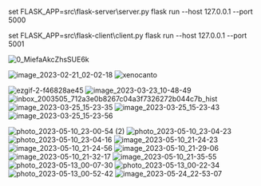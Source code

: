 set FLASK_APP=src\flask-server\server.py
flask run --host 127.0.0.1 --port 5000

set FLASK_APP=src\flask-client\client.py
flask run --host 127.0.0.1 --port 5001


![0_MiefaAkcZhsSUE6k](https://user-images.githubusercontent.com/45982614/220214422-19529ba3-9c13-40cd-a3a6-434785002974.png)


![image_2023-02-21_02-02-18](https://user-images.githubusercontent.com/45982614/220215304-d7e79716-35a2-4f29-867f-57ca996aab2a.png)
![xenocanto](https://user-images.githubusercontent.com/45982614/223520408-82b31ee8-3733-4ed6-b62d-46a88b9def3b.png)

![ezgif-2-f46828ae45](https://user-images.githubusercontent.com/45982614/225752518-5dee3104-d3b2-42bd-b2f5-856df0aad1e4.gif)
![image_2023-03-23_10-48-49](https://user-images.githubusercontent.com/45982614/227150587-d3e5eda2-c9fb-44fa-9bbd-7107a100858e.png)
![inbox_2003505_712a3e0b8267c04a3f7326272b044c7b_hist](https://user-images.githubusercontent.com/45982614/227718960-45a33d47-4a84-4249-8d3a-d1c098c27334.png)
![image_2023-03-25_15-23-35](https://user-images.githubusercontent.com/45982614/227719810-0a01a522-cffa-4217-90a1-c2508af7b504.png)
![image_2023-03-25_15-23-43](https://user-images.githubusercontent.com/45982614/227719813-a06f80e7-284e-4f11-b12a-ae280c628d4b.png)
![image_2023-03-25_15-23-56](https://user-images.githubusercontent.com/45982614/227719817-e8df71fa-2197-43ff-a39a-351b45fce4fb.png)

![photo_2023-05-10_23-00-54 (2)](https://github.com/leo27heady/flask-basics/assets/45982614/b0930ea9-f0b3-4243-8eeb-bf0f6435f310)
![photo_2023-05-10_23-04-23](https://github.com/leo27heady/flask-basics/assets/45982614/9082fa25-c466-4ca5-8ba2-e58f89de948d)
![photo_2023-05-10_23-04-16](https://github.com/leo27heady/flask-basics/assets/45982614/a8bce41e-c36b-4ecc-9165-dfa6e9d9a3d4)
![image_2023-05-10_21-24-23](https://github.com/leo27heady/flask-basics/assets/45982614/483e6cd0-c2c0-493b-a9e1-ae1f27ce4b3e)
![image_2023-05-10_21-24-56](https://github.com/leo27heady/flask-basics/assets/45982614/39c69607-d42d-4b05-b55c-978ac2c69510)
![image_2023-05-10_21-29-06](https://github.com/leo27heady/flask-basics/assets/45982614/8d9c1fb2-788e-42fa-a9f3-1cb47d89bbbe)
![image_2023-05-10_21-32-17](https://github.com/leo27heady/flask-basics/assets/45982614/adc0716e-19d2-4c0d-9f77-05de0ac7de74)
![image_2023-05-10_21-35-55](https://github.com/leo27heady/flask-basics/assets/45982614/8d1dc896-2503-4434-8b66-6a1f27406694)
![photo_2023-05-13_00-07-30](https://github.com/leo27heady/flask-basics/assets/45982614/b125cda7-2ed1-4cc6-99f9-211d793448fe)
![photo_2023-05-13_00-22-34](https://github.com/leo27heady/flask-basics/assets/45982614/dee43614-cdde-40bc-97c0-b44e34b075ba)
![photo_2023-05-13_00-52-42](https://github.com/leo27heady/flask-basics/assets/45982614/0a725373-48f4-4182-af88-141eec4bf151)
![image_2023-05-24_22-53-07](https://github.com/leo27heady/flask-basics/assets/45982614/53a05200-393b-4472-8fe5-d9e90bf69154)
